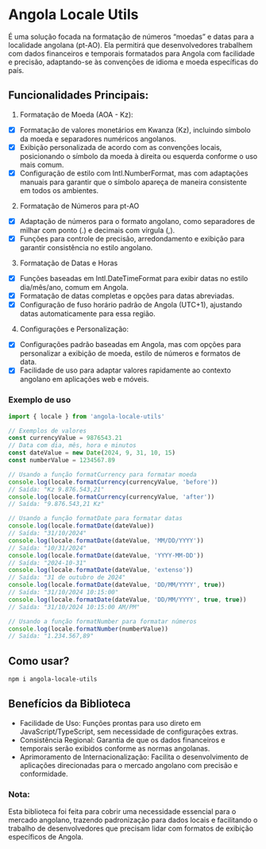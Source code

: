 # Angola Locale Utils

<p>
  É uma solução focada na formatação de números “moedas” e datas para a localidade angolana (pt-AO). Ela permitirá que desenvolvedores trabalhem com dados financeiros e temporais formatados para Angola com facilidade e precisão, adaptando-se às convenções de idioma e moeda específicas do país.
</p>

## Funcionalidades Principais:
1. Formatação de Moeda (AOA - Kz):
- [x] Formatação de valores monetários em Kwanza (Kz), incluindo símbolo da moeda e separadores numéricos angolanos.
- [x] Exibição personalizada de acordo com as convenções locais, posicionando o símbolo da moeda à direita ou esquerda conforme o uso mais comum.
- [x] Configuração de estilo com Intl.NumberFormat, mas com adaptações manuais para garantir que o símbolo apareça de maneira consistente em todos os ambientes.

2. Formatação de Números para pt-AO
- [x] Adaptação de números para o formato angolano, como separadores de milhar com ponto (.) e decimais com vírgula (,).
- [x] Funções para controle de precisão, arredondamento e exibição para garantir consistência no estilo angolano.

3. Formatação de Datas e Horas
- [x] Funções baseadas em Intl.DateTimeFormat para exibir datas no estilo dia/mês/ano, comum em Angola.
- [x] Formatação de datas completas e opções para datas abreviadas.
- [x] Configuração de fuso horário padrão de Angola (UTC+1), ajustando datas automaticamente para essa região.

4. Configurações e Personalização:
- [x] Configurações padrão baseadas em Angola, mas com opções para personalizar a exibição de moeda, estilo de números e formatos de data.
- [x] Facilidade de uso para adaptar valores rapidamente ao contexto angolano em aplicações web e móveis.

### Exemplo de uso
```js
import { locale } from 'angola-locale-utils'

// Exemplos de valores
const currencyValue = 9876543.21
// Data com dia, mês, hora e minutos
const dateValue = new Date(2024, 9, 31, 10, 15) 
const numberValue = 1234567.89

// Usando a função formatCurrency para formatar moeda
console.log(locale.formatCurrency(currencyValue, 'before')) 
// Saída: "Kz 9.876.543,21"
console.log(locale.formatCurrency(currencyValue, 'after'))
// Saída: "9.876.543,21 Kz"

// Usando a função formatDate para formatar datas
console.log(locale.formatDate(dateValue))
// Saída: "31/10/2024"
console.log(locale.formatDate(dateValue, 'MM/DD/YYYY'))
// Saída: "10/31/2024"
console.log(locale.formatDate(dateValue, 'YYYY-MM-DD'))
// Saída: "2024-10-31"
console.log(locale.formatDate(dateValue, 'extenso'))
// Saída: "31 de outubro de 2024"
console.log(locale.formatDate(dateValue, 'DD/MM/YYYY', true))
// Saída: "31/10/2024 10:15:00"
console.log(locale.formatDate(dateValue, 'DD/MM/YYYY', true, true))
// Saída: "31/10/2024 10:15:00 AM/PM"

// Usando a função formatNumber para formatar números
console.log(locale.formatNumber(numberValue))
// Saída: "1.234.567,89"
```

## Como usar?
```bash
npm i angola-locale-utils
```

## Benefícios da Biblioteca
- Facilidade de Uso: Funções prontas para uso direto em JavaScript/TypeScript, sem necessidade de configurações extras.
- Consistência Regional: Garantia de que os dados financeiros e temporais serão exibidos conforme as normas angolanas.
- Aprimoramento de Internacionalização: Facilita o desenvolvimento de aplicações direcionadas para o mercado angolano com precisão e conformidade.

### Nota:
Esta biblioteca foi feita para cobrir uma necessidade essencial para o mercado angolano, trazendo padronização para dados locais e facilitando o trabalho de desenvolvedores que precisam lidar com formatos de exibição específicos de Angola.

